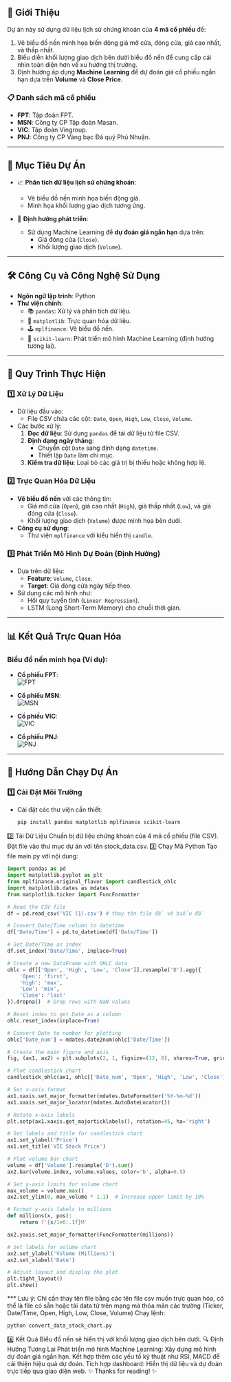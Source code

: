 ## 📝 **Giới Thiệu**  
Dự án này sử dụng dữ liệu lịch sử chứng khoán của **4 mã cổ phiếu** để:  
1. Vẽ biểu đồ nến minh họa biến động giá mở cửa, đóng cửa, giá cao nhất, và thấp nhất.  
2. Biểu diễn khối lượng giao dịch bên dưới biểu đồ nến để cung cấp cái nhìn toàn diện hơn về xu hướng thị trường.  
3. Định hướng áp dụng **Machine Learning** để dự đoán giá cổ phiếu ngắn hạn dựa trên **Volume** và **Close Price**.  

### 📋 **Danh sách mã cổ phiếu**  
- **FPT**: Tập đoàn FPT.  
- **MSN**: Công ty CP Tập đoàn Masan.  
- **VIC**: Tập đoàn Vingroup.  
- **PNJ**: Công ty CP Vàng bạc Đá quý Phú Nhuận.  

---

## 🎯 **Mục Tiêu Dự Án**  
- 📈 **Phân tích dữ liệu lịch sử chứng khoán**:  
  - Vẽ biểu đồ nến minh họa biến động giá.  
  - Minh họa khối lượng giao dịch tương ứng.  

- 🤖 **Định hướng phát triển**:  
  - Sử dụng Machine Learning để **dự đoán giá ngắn hạn** dựa trên:  
    - Giá đóng cửa (`Close`).  
    - Khối lượng giao dịch (`Volume`).  

---

## 🛠️ **Công Cụ và Công Nghệ Sử Dụng**  
- **Ngôn ngữ lập trình**: Python  
- **Thư viện chính**:  
  - 📚 `pandas`: Xử lý và phân tích dữ liệu.  
  - 🎨 `matplotlib`: Trực quan hóa dữ liệu.  
  - 🕹️ `mplfinance`: Vẽ biểu đồ nến.  
  - 🤖 `scikit-learn`: Phát triển mô hình Machine Learning (định hướng tương lai).  

---

## 📂 **Quy Trình Thực Hiện**  

### 1️⃣ **Xử Lý Dữ Liệu**  
- Dữ liệu đầu vào:  
  - File CSV chứa các cột: `Date`, `Open`, `High`, `Low`, `Close`, `Volume`.  
- Các bước xử lý:  
  1. **Đọc dữ liệu**: Sử dụng `pandas` để tải dữ liệu từ file CSV.  
  2. **Định dạng ngày tháng**:  
     - Chuyển cột `Date` sang định dạng `datetime`.  
     - Thiết lập `Date` làm chỉ mục.  
  3. **Kiểm tra dữ liệu**: Loại bỏ các giá trị bị thiếu hoặc không hợp lệ.  

### 2️⃣ **Trực Quan Hóa Dữ Liệu**  
- **Vẽ biểu đồ nến** với các thông tin:  
  - Giá mở cửa (`Open`), giá cao nhất (`High`), giá thấp nhất (`Low`), và giá đóng cửa (`Close`).  
  - Khối lượng giao dịch (`Volume`) được minh họa bên dưới.  
- **Công cụ sử dụng**:  
  - Thư viện `mplfinance` với kiểu hiển thị `candle`.  

### 3️⃣ **Phát Triển Mô Hình Dự Đoán (Định Hướng)**  
- Dựa trên dữ liệu:  
  - **Feature**: `Volume`, `Close`.  
  - **Target**: Giá đóng cửa ngày tiếp theo.  
- Sử dụng các mô hình như:  
  - Hồi quy tuyến tính (`Linear Regression`).  
  - LSTM (Long Short-Term Memory) cho chuỗi thời gian.  

---

## 📊 **Kết Quả Trực Quan Hóa**  

### Biểu đồ nến minh họa (Ví dụ):  
- **Cổ phiếu FPT**:  
![FPT](https://github.com/user-attachments/assets/216cc4b8-258f-4ccf-b9ad-05ac6e3b9550)

- **Cổ phiếu MSN**:  
![MSN](https://github.com/user-attachments/assets/7b659545-23fa-4c4e-a436-5069e0ac4171)

- **Cổ phiếu VIC**:  
![VIC](https://github.com/user-attachments/assets/7c22c7eb-40e3-41cc-b0ab-2815a6f08ec5)

- **Cổ phiếu PNJ**:  
![PNJ](https://github.com/user-attachments/assets/9397efa4-f630-414d-bf5a-023830c42506)

---

## 🔧 **Hướng Dẫn Chạy Dự Án**  

### 1️⃣ **Cài Đặt Môi Trường**  
- Cài đặt các thư viện cần thiết:  
  ```bash
  pip install pandas matplotlib mplfinance scikit-learn
2️⃣ Tải Dữ Liệu
Chuẩn bị dữ liệu chứng khoán của 4 mã cổ phiếu (file CSV).
Đặt file vào thư mục dự án với tên stock_data.csv.
3️⃣ Chạy Mã Python
Tạo file main.py với nội dung:

```python
import pandas as pd
import matplotlib.pyplot as plt
from mplfinance.original_flavor import candlestick_ohlc
import matplotlib.dates as mdates
from matplotlib.ticker import FuncFormatter

# Read the CSV file 
df = pd.read_csv('VIC (1).csv') # thay tên file để vẽ biểu đồ 

# Convert Date/Time column to datetime
df['Date/Time'] = pd.to_datetime(df['Date/Time'])

# Set Date/Time as index
df.set_index('Date/Time', inplace=True)

# Create a new DataFrame with OHLC data
ohlc = df[['Open', 'High', 'Low', 'Close']].resample('D').agg({
    'Open': 'first',
    'High': 'max',
    'Low': 'min',
    'Close': 'last'
}).dropna()  # Drop rows with NaN values

# Reset index to get Date as a column
ohlc.reset_index(inplace=True)

# Convert Date to number for plotting
ohlc['Date_num'] = mdates.date2num(ohlc['Date/Time'])

# Create the main figure and axis
fig, (ax1, ax2) = plt.subplots(2, 1, figsize=(12, 8), sharex=True, gridspec_kw={'height_ratios': [3, 1]})

# Plot candlestick chart
candlestick_ohlc(ax1, ohlc[['Date_num', 'Open', 'High', 'Low', 'Close']].values, width=0.6, colorup='g', colordown='r')

# Set x-axis format
ax1.xaxis.set_major_formatter(mdates.DateFormatter('%Y-%m-%d'))
ax1.xaxis.set_major_locator(mdates.AutoDateLocator())

# Rotate x-axis labels
plt.setp(ax1.xaxis.get_majorticklabels(), rotation=45, ha='right')

# Set labels and title for candlestick chart
ax1.set_ylabel('Price')
ax1.set_title('VIC Stock Price')

# Plot volume bar chart
volume = df['Volume'].resample('D').sum()
ax2.bar(volume.index, volume.values, color='b', alpha=0.5)

# Set y-axis limits for volume chart
max_volume = volume.max()
ax2.set_ylim(0, max_volume * 1.1)  # Increase upper limit by 10%

# Format y-axis labels to millions
def millions(x, pos):
    return f'{x/1e6:.1f}M'

ax2.yaxis.set_major_formatter(FuncFormatter(millions))

# Set labels for volume chart
ax2.set_ylabel('Volume (Millions)')
ax2.set_xlabel('Date')

# Adjust layout and display the plot
plt.tight_layout()
plt.show()
```
*** Lưu ý: Chỉ cần thay tên file bằng các tên file csv muốn trực quan hóa, có thể là file có sẵn hoặc tải data từ trên mạng mà thỏa mãn các trường (Ticker, Date/Time, Open, High, Low, Close, Volume) 
Chạy lệnh:
```bash
python convert_data_stock_chart.py
```
4️⃣ Kết Quả
Biểu đồ nến sẽ hiển thị với khối lượng giao dịch bên dưới.
🔍 Định Hướng Tương Lai
Phát triển mô hình Machine Learning:
Xây dựng mô hình dự đoán giá ngắn hạn.
Kết hợp thêm các yếu tố kỹ thuật như RSI, MACD để cải thiện hiệu quả dự đoán.
Tích hợp dashboard: Hiển thị dữ liệu và dự đoán trực tiếp qua giao diện web.
✨ Thanks for reading! ✨
